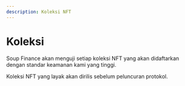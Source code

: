 ```yaml
---
description: Koleksi NFT
---
```


# Koleksi

Soup Finance akan menguji setiap koleksi NFT yang akan didaftarkan dengan standar keamanan kami yang tinggi.



Koleksi NFT yang layak akan dirilis sebelum peluncuran protokol.
